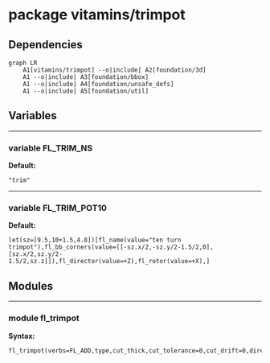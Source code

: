 # package vitamins/trimpot

## Dependencies

```mermaid
graph LR
    A1[vitamins/trimpot] --o|include| A2[foundation/3d]
    A1 --o|include| A3[foundation/bbox]
    A1 --o|include| A4[foundation/unsafe_defs]
    A1 --o|include| A5[foundation/util]
```

## Variables

---

### variable FL_TRIM_NS

__Default:__

    "trim"

---

### variable FL_TRIM_POT10

__Default:__

    let(sz=[9.5,10+1.5,4.8])[fl_name(value="ten turn trimpot"),fl_bb_corners(value=[[-sz.x/2,-sz.y/2-1.5/2,0],[sz.x/2,sz.y/2-1.5/2,sz.z]]),fl_director(value=+Z),fl_rotor(value=+X),]

## Modules


---

### module fl_trimpot

__Syntax:__

    fl_trimpot(verbs=FL_ADD,type,cut_thick,cut_tolerance=0,cut_drift=0,direction,octant)

